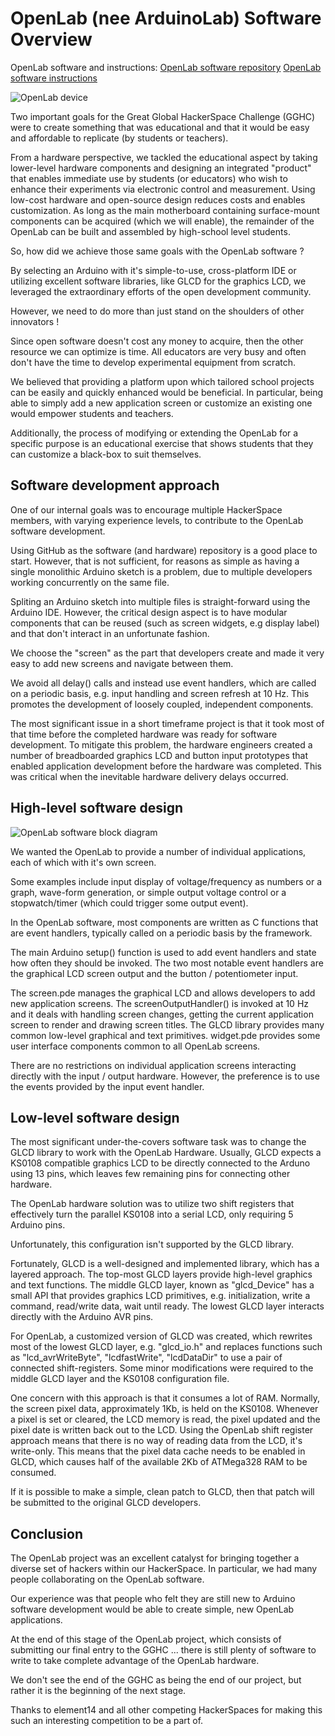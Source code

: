 OpenLab (nee ArduinoLab) Software Overview
==========================================

OpenLab software and instructions:
[OpenLab software repository](https://github.com/geekscape/aiko_arduinolab)
[OpenLab software instructions](http://geekscape.github.com/aiko_arduinolab)

![OpenLab device](http://geekscape.github.com/aiko_arduinolab/openlab_device.jpg)

Two important goals for the Great Global HackerSpace Challenge (GGHC) were
to create something that was educational and that it would be easy and
affordable to replicate (by students or teachers). 

From a hardware perspective, we tackled the educational aspect by taking
lower-level hardware components and designing an integrated "product" that
enables immediate use by students (or educators) who wish to enhance their
experiments via electronic control and measurement.  Using low-cost hardware
and open-source design reduces costs and enables customization.  As long as
the main motherboard containing surface-mount components can be acquired
(which we will enable), the remainder of the OpenLab can be built and
assembled by high-school level students.

So, how did we achieve those same goals with the OpenLab software ?

By selecting an Arduino with it's simple-to-use, cross-platform IDE or
utilizing excellent software libraries, like GLCD for the graphics
LCD, we leveraged the extraordinary efforts of the open development
community.

However, we need to do more than just stand on the shoulders of other
innovators !

Since open software doesn't cost any money to acquire, then the other
resource we can optimize is time.  All educators are very busy and often
don't have the time to develop experimental equipment from scratch.

We believed that providing a platform upon which tailored school projects
can be easily and quickly enhanced would be beneficial.  In particular,
being able to simply add a new application screen or customize an existing
one would empower students and teachers.

Additionally, the process of modifying or extending the OpenLab for a
specific purpose is an educational exercise that shows students that
they can customize a black-box to suit themselves.

Software development approach
-----------------------------

One of our internal goals was to encourage multiple HackerSpace members,
with varying experience levels, to contribute to the OpenLab software
development.

Using GitHub as the software (and hardware) repository is a good place
to start.  However, that is not sufficient, for reasons as simple as
having a single monolithic Arduino sketch is a problem, due to multiple
developers working concurrently on the same file.

Spliting an Arduino sketch into multiple files is straight-forward using
the Arduino IDE.  However, the critical design aspect is to have modular
components that can be reused (such as screen widgets, e.g display label)
and that don't interact in an unfortunate fashion.

We choose the "screen" as the part that developers create and made it
very easy to add new screens and navigate between them.

We avoid all delay() calls and instead use event handlers, which are called
on a periodic basis, e.g. input handling and screen refresh at 10 Hz.
This promotes the development of loosely coupled, independent components.

The most significant issue in a short timeframe project is that it took
most of that time before the completed hardware was ready for software
development.  To mitigate this problem, the hardware engineers created
a number of breadboarded graphics LCD and button input prototypes that
enabled application development before the hardware was completed.
This was critical when the inevitable hardware delivery delays occurred.

High-level software design
--------------------------

![OpenLab software block diagram](http://geekscape.github.com/aiko_arduinolab/block_diagram.png)

We wanted the OpenLab to provide a number of individual applications,
each of which with it's own screen.

Some examples include input display of voltage/frequency as numbers or
a graph, wave-form generation, or simple output voltage control or
a stopwatch/timer (which could trigger some output event).

In the OpenLab software, most components are written as C functions that
are event handlers, typically called on a periodic basis by the framework.

The main Arduino setup() function is used to add event handlers and
state how often they should be invoked.  The two most notable event
handlers are the graphical LCD screen output and the button /
potentiometer input.

The screen.pde manages the graphical LCD and allows developers to add new
application screens.  The screenOutputHandler() is invoked at 10 Hz and
it deals with handling screen changes, getting the current application
screen to render and drawing screen titles.  The GLCD library provides
many common low-level graphical and text primitives.  widget.pde provides
some user interface components common to all OpenLab screens.

There are no restrictions on individual application screens interacting
directly with the input / output hardware.  However, the preference is
to use the events provided by the input event handler.

Low-level software design
-------------------------

The most significant under-the-covers software task was to change the
GLCD library to work with the OpenLab Hardware.  Usually, GLCD expects
a KS0108 compatible graphics LCD to be directly connected to the Arduno
using 13 pins, which leaves few remaining pins for connecting other
hardware.

The OpenLab hardware solution was to utilize two shift registers that
effectively turn the parallel KS0108 into a serial LCD, only requiring
5 Arduino pins.

Unfortunately, this configuration isn't supported by the GLCD library.

Fortunately, GLCD is a well-designed and implemented library, which has
a layered approach.  The top-most GLCD layers provide high-level graphics
and text functions.  The middle GLCD layer, known as "glcd_Device" has a
small API that provides graphics LCD primitives, e.g. initialization,
write a command, read/write data, wait until ready.  The lowest GLCD
layer interacts directly with the Arduino AVR pins.

For OpenLab, a customized version of GLCD was created, which rewrites
most of the lowest GLCD layer, e.g. "glcd_io.h" and replaces functions
such as "lcd_avrWriteByte", "lcdfastWrite", "lcdDataDir" to use a
pair of connected shift-registers.  Some minor modifications were
required to the middle GLCD layer and the KS0108 configuration file.

One concern with this approach is that it consumes a lot of RAM.
Normally, the screen pixel data, approximately 1Kb, is held on
the KS0108.  Whenever a pixel is set or cleared, the LCD memory
is read, the pixel updated and the pixel date is written back
out to the LCD.  Using the OpenLab shift register approach means
that there is no way of reading data from the LCD, it's write-only.
This means that the pixel data cache needs to be enabled in GLCD,
which causes half of the available 2Kb of ATMega328 RAM to be
consumed.

If it is possible to make a simple, clean patch to GLCD, then that
patch will be submitted to the original GLCD developers.

Conclusion
----------

The OpenLab project was an excellent catalyst for bringing together a
diverse set of hackers within our HackerSpace.  In particular, we had
many people collaborating on the OpenLab software.

Our experience was that people who felt they are still new to Arduino
software development would be able to create simple, new OpenLab
applications.

At the end of this stage of the OpenLab project, which consists of
submitting our final entry to the GGHC ... there is still plenty of 
software to write to take complete advantage of the OpenLab hardware.

We don't see the end of the GGHC as being the end of our project,
but rather it is the beginning of the next stage.

Thanks to element14 and all other competing HackerSpaces for making
this such an interesting competition to be a part of.
